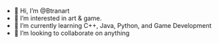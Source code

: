 - 👋 Hi, I’m @Btranart
- 👀 I’m interested in art & game.
- 🌱 I’m currently learning C++, Java, Python, and Game Development 
- 💞️ I’m looking to collaborate on anything

<!---
Btranart/Btranart is a ✨ special ✨ repository because its `README.md` (this file) appears on your GitHub profile.
You can click the Preview link to take a look at your changes.
--->
